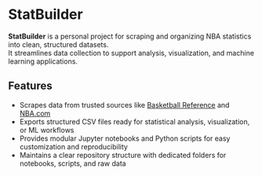 # StatBuilder

**StatBuilder** is a personal project for scraping and organizing NBA statistics into clean, structured datasets.  
It streamlines data collection to support analysis, visualization, and machine learning applications.

## Features
- Scrapes data from trusted sources like [Basketball Reference](https://www.basketball-reference.com/) and [NBA.com](https://www.nba.com/)  
- Exports structured CSV files ready for statistical analysis, visualization, or ML workflows  
- Provides modular Jupyter notebooks and Python scripts for easy customization and reproducibility  
- Maintains a clear repository structure with dedicated folders for notebooks, scripts, and raw data  
